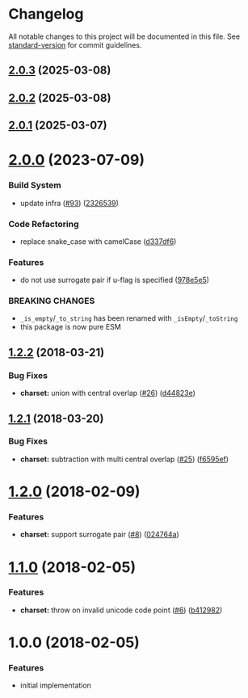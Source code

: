 # Changelog

All notable changes to this project will be documented in this file. See [standard-version](https://github.com/conventional-changelog/standard-version) for commit guidelines.

## [2.0.3](https://github.com/ikatyang-collab/regexp-util/compare/v2.0.2...v2.0.3) (2025-03-08)

## [2.0.2](https://github.com/ikatyang-collab/regexp-util/compare/v2.0.1...v2.0.2) (2025-03-08)

## [2.0.1](https://github.com/ikatyang/regexp-util/compare/v2.0.0...v2.0.1) (2025-03-07)

# [2.0.0](https://github.com/ikatyang/regexp-util/compare/v1.2.2...v2.0.0) (2023-07-09)

### Build System

- update infra ([#93](https://github.com/ikatyang/regexp-util/issues/93)) ([2326539](https://github.com/ikatyang/regexp-util/commit/2326539e617ce23e1e564ccf5b96221fd495203b))

### Code Refactoring

- replace snake_case with camelCase ([d337df6](https://github.com/ikatyang/regexp-util/commit/d337df634484d419c93b50e93c9f628cd7222a99))

### Features

- do not use surrogate pair if u-flag is specified ([978e5e5](https://github.com/ikatyang/regexp-util/commit/978e5e570a1502bb42c4de429ab73a2c9f6db591))

### BREAKING CHANGES

- `_is_empty`/`_to_string` has been renamed with `_isEmpty`/`_toString`
- this package is now pure ESM

<a name="1.2.2"></a>

## [1.2.2](https://github.com/ikatyang/regexp-util/compare/v1.2.1...v1.2.2) (2018-03-21)

### Bug Fixes

- **charset:** union with central overlap ([#26](https://github.com/ikatyang/regexp-util/issues/26)) ([d44823e](https://github.com/ikatyang/regexp-util/commit/d44823e))

<a name="1.2.1"></a>

## [1.2.1](https://github.com/ikatyang/regexp-util/compare/v1.2.0...v1.2.1) (2018-03-20)

### Bug Fixes

- **charset:** subtraction with multi central overlap ([#25](https://github.com/ikatyang/regexp-util/issues/25)) ([f6595ef](https://github.com/ikatyang/regexp-util/commit/f6595ef))

<a name="1.2.0"></a>

# [1.2.0](https://github.com/ikatyang/regexp-util/compare/v1.1.0...v1.2.0) (2018-02-09)

### Features

- **charset:** support surrogate pair ([#8](https://github.com/ikatyang/regexp-util/issues/8)) ([024764a](https://github.com/ikatyang/regexp-util/commit/024764a))

<a name="1.1.0"></a>

# [1.1.0](https://github.com/ikatyang/regexp-util/compare/v1.0.0...v1.1.0) (2018-02-05)

### Features

- **charset:** throw on invalid unicode code point ([#6](https://github.com/ikatyang/regexp-util/issues/6)) ([b412982](https://github.com/ikatyang/regexp-util/commit/b412982))

<a name="1.0.0"></a>

# 1.0.0 (2018-02-05)

### Features

- initial implementation
